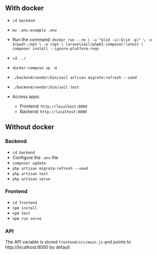 ## With docker
* `cd backend`
* `mv .env.example .env`
* Run the command: 
`docker run --rm \
    -u "$(id -u):$(id -g)" \
    -v $(pwd):/opt \
    -w /opt \
    laravelsail/php81-composer:latest \
    composer install --ignore-platform-reqs `

* `cd ../`
* `docker-compose up -d`
* `./backend/vendor/bin/sail artisan migrate:refresh --seed`
* `./backend/vendor/bin/sail test`
* Access apps: 
    * Frontend: `http://localhost:8080`
    * Backend: `http://localhost:8000`

## Without docker

### Backend
* `cd backend`
* Configure the `.env` file
* `composer update`
* `php artisan migrate:refresh --seed`
* `php artisan test` 
* `php artisan serve`
### Frontend
* `cd frontend`
* `npm install`
* `npm test`
* `npm run serve`

### API
The API variable is stored `frontend/src/main.js` and points to http://localhost:8000 by default